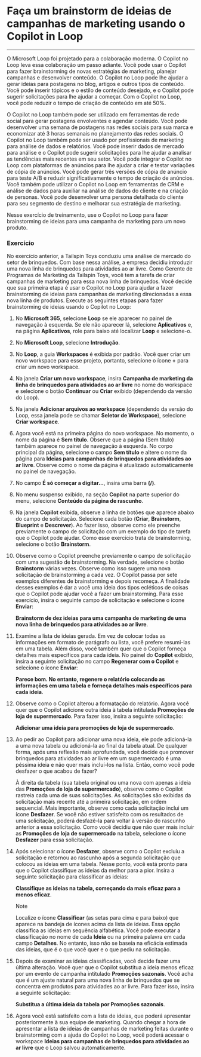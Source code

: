 # Faça um brainstorm de ideias de campanhas de marketing usando o Copilot in Loop
---
O Microsoft Loop foi projetado para a colaboração moderna. O Copilot no Loop leva essa colaboração um passo adiante. Você pode usar o Copilot para fazer brainstorming de novas estratégias de marketing, planejar campanhas e desenvolver conteúdo. O Copilot no Loop pode lhe ajudar a gerar ideias para postagens no blog, artigos e outros tipos de conteúdo. Você pode inserir tópicos e o estilo de conteúdo desejado, e o Copilot pode sugerir solicitações para lhe ajudar a começar. Com o Copilot no Loop, você pode reduzir o tempo de criação de conteúdo em até 50%.

O Copilot no Loop também pode ser utilizado em ferramentas de rede social para gerar postagens envolventes e agendar conteúdo. Você pode desenvolver uma semana de postagens nas redes sociais para sua marca e economizar até 3 horas semanais no planejamento das redes sociais. O Copilot no Loop também pode ser usado por profissionais de marketing para análise de dados e relatórios. Você pode inserir dados de mercado para análise e o Copilot pode sugerir solicitações para lhe ajudar a analisar as tendências mais recentes em seu setor. Você pode integrar o Copilot no Loop com plataformas de anúncios para lhe ajudar a criar e testar variações de cópia de anúncios. Você pode gerar três versões de cópia de anúncio para teste A/B e reduzir significativamente o tempo de criação de anúncios. Você também pode utilizar o Copilot no Loop em ferramentas de CRM e análise de dados para auxiliar na análise de dados do cliente e na criação de personas. Você pode desenvolver uma persona detalhada do cliente para seu segmento de destino e melhorar sua estratégia de marketing.

Nesse exercício de treinamento, use o Copilot no Loop para fazer brainstorming de ideias para uma campanha de marketing para um novo produto.

### Exercício

No exercício anterior, a Tailspin Toys conduziu uma análise de mercado do setor de brinquedos. Com base nessa análise, a empresa decidiu introduzir uma nova linha de brinquedos para atividades ao ar livre. Como Gerente de Programas de Marketing da Tailspin Toys, você tem a tarefa de criar campanhas de marketing para essa nova linha de brinquedos. Você decide que sua primeira etapa é usar o Copilot no Loop para ajudar a fazer brainstorming de ideias para campanhas de marketing direcionadas a essa nova linha de produtos. Execute as seguintes etapas para fazer brainstorming de ideias usando o Copilot no Loop:

1.  No **Microsoft 365**, selecione **Loop** se ele aparecer no painel de navegação à esquerda. Se ele não aparecer lá, selecione **Aplicativos** e, na página **Aplicativos**, role para baixo até localizar **Loop** e selecione-o.
2.  No **Microsoft Loop**, selecione **Introdução**.
3.  No **Loop**, a guia **Workspaces** é exibida por padrão. Você quer criar um novo workspace para esse projeto, portanto, selecione o ícone **+** para criar um novo workspace.
4.  Na janela **Criar um novo workspace**, insira **Campanha de marketing da linha de brinquedos para atividades ao ar livre** no nome do workspace e selecione o botão **Continuar** ou **Criar** exibido (dependendo da versão do Loop).
5.  Na janela **Adicionar arquivos ao workspace** (dependendo da versão do Loop, essa janela pode se chamar **Seletor de Workspace**), selecione **Criar workspace**.
6.  Agora você está na primeira página do novo workspace. No momento, o nome da página é **Sem título**. Observe que a página (Sem título) também aparece no painel de navegação à esquerda. No corpo principal da página, selecione o campo **Sem título** e altere o nome da página para **Ideias para campanhas de brinquedos para atividades ao ar livre**. Observe como o nome da página é atualizado automaticamente no painel de navegação.
7.  No campo **É só começar a digitar…**, insira uma barra **(/)**.
8.  No menu suspenso exibido, na seção **Copilot** na parte superior do menu, selecione **Conteúdo da página de rascunho**.
9.  Na janela **Copilot** exibida, observe a linha de botões que aparece abaixo do campo de solicitação. Selecione cada botão (**Criar**, **Brainstorm**, **Blueprint** e **Descrever**). Ao fazer isso, observe como ele preenche previamente o campo de solicitação com um exemplo do tipo de tarefa que o Copilot pode ajudar. Como esse exercício trata de brainstorming, selecione o botão **Brainstorm**.
10. Observe como o Copilot preenche previamente o campo de solicitação com uma sugestão de brainstorming. Na verdade, selecione o botão **Brainstorm** várias vezes. Observe como isso sugere uma nova solicitação de brainstorming a cada vez. O Copilot passa por sete exemplos diferentes de brainstorming e depois recomeça. A finalidade desses exemplos é dar a você uma ideia dos tipos ecléticos de coisas que o Copilot pode ajudar você a fazer um brainstorming. Para esse exercício, insira o seguinte campo de solicitação e selecione o ícone **Enviar**:
    
    **Brainstorm de dez ideias para uma campanha de marketing de uma nova linha de brinquedos para atividades ao ar livre**.
11. Examine a lista de ideias gerada. Em vez de colocar todas as informações em formato de parágrafo ou lista, você prefere resumi-las em uma tabela. Além disso, você também quer que o Copilot forneça detalhes mais específicos para cada ideia. No painel do **Copilot** exibido, insira a seguinte solicitação no campo **Regenerar com o Copilot** e selecione o ícone **Enviar**:
    
    **Parece bom. No entanto, regenere o relatório colocando as informações em uma tabela e forneça detalhes mais específicos para cada ideia**.
12. Observe como o Copilot alterou a formatação do relatório. Agora você quer que o Copilot adicione outra ideia à tabela intitulada **Promoções de loja de supermercado**. Para fazer isso, insira a seguinte solicitação:
    
    **Adicionar uma ideia para promoções de loja de supermercado**.
13. Ao pedir ao Copilot para adicionar uma nova ideia, ele pode adicioná-la a uma nova tabela ou adicioná-la ao final da tabela atual. De qualquer forma, após uma reflexão mais aprofundada, você decide que promover brinquedos para atividades ao ar livre em um supermercado é uma péssima ideia e não quer mais incluí-los na lista. Então, como você pode desfazer o que acabou de fazer?
    
    À direita da tabela (sua tabela original ou uma nova com apenas a ideia das **Promoções de loja de supermercado**), observe como o Copilot rastreia cada uma de suas solicitações. As solicitações são exibidas da solicitação mais recente até a primeira solicitação, em ordem sequencial. Mais importante, observe como cada solicitação inclui um ícone **Desfazer**. Se você não estiver satisfeito com os resultados de uma solicitação, poderá desfazê-la para voltar à versão do rascunho anterior a essa solicitação. Como você decidiu que não quer mais incluir as **Promoções de loja de supermercado** na tabela, selecione o ícone **Desfazer** para essa solicitação.
14. Após selecionar o ícone **Desfazer**, observe como o Copilot excluiu a solicitação e retornou ao rascunho após a segunda solicitação que colocou as ideias em uma tabela. Nesse ponto, você está pronto para que o Copilot classifique as ideias da melhor para a pior. Insira a seguinte solicitação para classificar as ideias:
    
    **Classifique as ideias na tabela, começando da mais eficaz para a menos eficaz**.
    
    > [!NOTE]
    > Localize o ícone **Classificar** (as setas para cima e para baixo) que aparece na bandeja de ícones acima da lista de ideias. Essa opção classifica as ideias em sequência alfabética. Você pode executar a classificação no nome de cada **Ideia** ou na primeira palavra em cada campo **Detalhes**. No entanto, isso não se baseia na eficácia estimada das ideias, que é o que você quer e o que pediu na solicitação.
15. Depois de examinar as ideias classificadas, você decide fazer uma última alteração. Você quer que o Copilot substitua a ideia menos eficaz por um evento de campanha intitulado **Promoções sazonais**. Você acha que é um ajuste natural para uma nova linha de brinquedos que se concentra em produtos para atividades ao ar livre. Para fazer isso, insira a seguinte solicitação:
    
    **Substitua a última ideia da tabela por Promoções sazonais**.
16. Agora você está satisfeito com a lista de ideias, que poderá apresentar posteriormente à sua equipe de marketing. Quando chegar a hora de apresentar a lista de ideias de campanhas de marketing feitas durante o brainstorming com a ajuda do Copilot no Loop, você poderá acessar o workspace **Ideias para campanhas de brinquedos para atividades ao ar livre** que o Loop salvou automaticamente.
